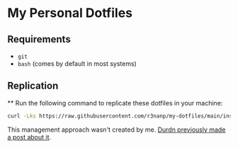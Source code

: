 # My Personal Dotfiles

## Requirements

- `git`
- `bash` (comes by default in most systems)

## Replication

** Run the following command to replicate these dotfiles in your machine:
```sh
curl -Lks https://raw.githubusercontent.com/r3nanp/my-dotfiles/main/install-dotfiles.sh | /bin/bash
```

This management approach wasn't created by me. [Durdn previously made a post about it](https://www.atlassian.com/git/tutorials/dotfiles).
